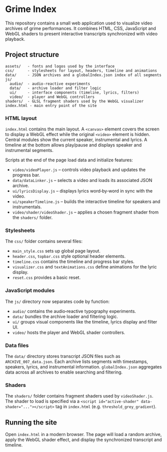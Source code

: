 # Grime Index

This repository contains a small web application used to visualize video archives of grime performances. It combines HTML, CSS, JavaScript and WebGL shaders to present interactive transcripts synchronized with video playback.

## Project structure

```
assets/   - fonts and logos used by the interface
css/      - stylesheets for layout, headers, timeline and animations
data/     - JSON archives and a globalIndex.json index of all segments
js/
  audio/  - audio‑reactive experiments
  data/   - archive loader and filter logic
  ui/     - interface components (timeline, lyrics, filters)
  video/  - player and WebGL controllers
shaders/  - GLSL fragment shaders used by the WebGL visualizer
index.html - main entry point of the site
```

### HTML layout

`index.html` contains the main layout. A `<canvas>` element covers the screen to display a WebGL effect while the original `<video>` element is hidden. Central modules show the current speaker, instrumental and lyrics. A timeline at the bottom allows play/pause and displays speaker and instrumental segments.

Scripts at the end of the page load data and initialize features:

- `video/videoPlayer.js` – controls video playback and updates the progress bar.
- `data/dataLinker.js` – selects a video and loads its associated JSON archive.
- `ui/lyricsDisplay.js` – displays lyrics word‑by‑word in sync with the video.
- `ui/speakerTimeline.js` – builds the interactive timeline for speakers and instrumentals.
- `video/shader/videoShader.js` – applies a chosen fragment shader from the `shaders/` folder.

### Stylesheets

The `css/` folder contains several files:

- `main_style.css` sets up global page layout.
- `header.css`, `topbar.css` style optional header elements.
- `timeline.css` contains the timeline and progress bar styles.
- `visualizer.css` and `textAnimations.css` define animations for the lyric display.
- `reset.css` provides a basic reset.

### JavaScript modules

The `js/` directory now separates code by function:

- `audio/` contains the audio‑reactive typography experiments.
- `data/` bundles the archive loader and filtering logic.
- `ui/` groups visual components like the timeline, lyrics display and filter UI.
- `video/` hosts the player and WebGL shader controllers.

### Data files

The `data/` directory stores transcript JSON files such as `ARCHIVE_007_data.json`. Each archive lists segments with timestamps, speakers, lyrics, and instrumental information. `globalIndex.json` aggregates data across all archives to enable searching and filtering.

### Shaders

The `shaders/` folder contains fragment shaders used by `videoShader.js`. The shader to load is specified via a `<script id="active-shader" data-shader="..."></script>` tag in `index.html` (e.g. `threshold_grey_gradient`).

## Running the site

Open `index.html` in a modern browser. The page will load a random archive, apply the WebGL shader effect, and display the synchronized transcript and timeline.


